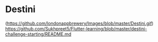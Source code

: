 # Destini 
(https://github.com/londonappbrewery/Images/blob/master/Destini.gif)
https://github.com/Sukhpreet5/Flutter-learning/blob/master/destini-challenge-starting/README.md

